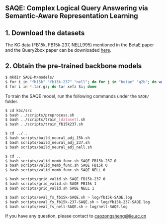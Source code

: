 ## SAQE: Complex Logical Query Answering via Semantic-Aware Representation Learning


## 1. Download the datasets

The KG data (FB15k, FB15k-237, NELL995) mentioned in the BetaE paper and the Query2box paper can be downloaded [here](http://snap.stanford.edu/betae/KG_data.zip).



## 2. Obtain the pre-trained backbone models

```bash
$ mkdir SAQE-M/models/
$ for i in "fb15k" "fb15k-237" "nell"; do for j in "betae" "q2b"; do wget -c http://data.neuralnoise.com/kgreasoning-cqd/$i-$j.tar.gz; done; done
$ for i in *.tar.gz; do tar xvfz $i; done
```

To train the SAQE model, run the following commands under the `SAQE/` folder.

```bash
$ cd kbc/src
$ bash ../scripts/preprocess.sh
$ bash ../scripts/train_[dataset].sh 
$ bash ../scripts/train_fb15k237.sh

$ cd ../..
$ bash scripts/build_neural_adj_15k.sh
$ bash scripts/build_neural_adj_237.sh
$ bash scripts/build_neural_adj_nell.sh
```

```bash
$ cd ..
$ bash scripts/valid_memb_func.sh SAQE FB15k-237 0 
$ bash scripts/valid_memb_func.sh SAQE FB15k 0 
$ bash scripts/valid_memb_func.sh SAQE NELL 0 

$ bash scripts/grid_valid.sh SAQE FB15k-237 0 
$ bash scripts/grid_valid.sh SAQE FB15k 1 
$ bash scripts/grid_valid.sh SAQE NELL 1 

$ bash scripts/eval_fs_fb15k-SAQE.sh > log/fb15k-SAQE.log
$ bash scripts/eval_fs_fb15k-237-SAQE.sh > log/fb15k-237-SAQE.log
$ bash scripts/eval_fs_nell-SAQE.sh > log/nell-SAQE.log
```


If you have any question, please contact to caozongsheng@iie.ac.cn
